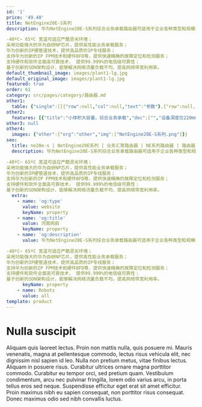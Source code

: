 ```yaml
---
id: '1'
price: '49.40'
title: NetEngine20E-S系列
description: 华为NetEngine20E-S系列综合业务承载路由器可适用于企业各种类型和规模的网络：

-40ºC~ 65ºC 宽温可适应严酷恶劣环境；
采用功能强大的华为自研NP芯片，提供高性能业务承载服务；
华为创新的IP硬管道技术，提供高品质的IP专线服务；
支持华为创新的IP FPM技术和硬件BFD等，提供快速精确的故障定位和检测服务；
支持硬件和软件全面高可靠技术， 提供99.999%的电信级可靠性；
基于创新的SDN架构设计，能够解决网络流量负载不均，提高网络带宽利用率。
default_thumbnail_image: images/plant1-lg.jpg
default_original_image: images/plant1-lg.jpg
featured: true
order: 61
category: src/pages/category/路由器.md
other1: 
  table: {"single":[[{"row":null,"col":null,"text":"参数"},{"row":null,"col":null,"text":"NetEngine20E-S2E"},{"row":null,"col":null,"text":"NetEngine20E-S2F"},{"row":null,"col":null,"text":"NetEngine20E-S4"},{"row":null,"col":null,"text":"NetEngine20E-S8"},{"row":null,"col":null,"text":"NetEngine20E-S16"},{"row":null,"col":null,"text":"NetEngine20E-S8A"},{"row":null,"col":null,"text":"NetEngine20E-S16A"}],[{"row":null,"col":null,"text":"交换容量"},{"row":null,"col":null,"text":"320 Gbps"},{"row":null,"col":null,"text":"640 Gbps"},{"row":null,"col":null,"text":"71.494 Tbps"},{"row":null,"col":null,"text":"71.494 Tbps"},{"row":null,"col":null,"text":"71.494 Tbps"},{"row":null,"col":null,"text":"115.4 Tbps"},{"row":null,"col":null,"text":"132.6 Tbps"}],[{"row":null,"col":null,"text":"转发性能"},{"row":null,"col":null,"text":"120 Mpps"},{"row":null,"col":null,"text":"240 Mpps"},{"row":null,"col":null,"text":"6,000 Mpps"},{"row":null,"col":null,"text":"12,000 Mpps"},{"row":null,"col":null,"text":"24,000 Mpps"},{"row":null,"col":null,"text":"12,000 Mpps"},{"row":null,"col":null,"text":"24,000 Mpps"}],[{"row":null,"col":null,"text":"槽位带宽"},{"row":null,"col":null,"text":"20 Gbps"},{"row":null,"col":null,"text":"40 Gbps"},{"row":null,"col":null,"text":"40 Gbps"},{"row":null,"col":null,"text":"40 Gbps"},{"row":null,"col":null,"text":"100 Gbps"},{"row":null,"col":null,"text":"200 Gbps"},{"row":null,"col":null,"text":"100 Gbps"}],[{"row":null,"col":null,"text":"容量密度(G/U)"},{"row":null,"col":null,"text":"40"},{"row":null,"col":null,"text":"80"},{"row":null,"col":null,"text":"40"},{"row":null,"col":null,"text":"80"},{"row":null,"col":null,"text":"60"},{"row":null,"col":null,"text":"167"},{"row":null,"col":null,"text":"125"}],[{"row":null,"col":null,"text":"固定端口"},{"row":null,"col":null,"text":"2*10GE(SFP+) + 24*GE(SFP)"},{"row":null,"col":null,"text":"4*10GE(SFP+) + 40*GE(SFP)"},{"row":null,"col":null,"text":"—"},{"row":null,"col":null,"text":"—"},{"row":null,"col":null,"text":"—"},{"row":null,"col":null,"text":"—"},{"row":null,"col":null,"text":"—"}],[{"row":null,"col":null,"text":"主控板槽位"},{"row":null,"col":null,"text":"整机集成"},{"row":null,"col":null,"text":"整机集成"},{"row":null,"col":null,"text":"2"},{"row":null,"col":null,"text":"2"},{"row":null,"col":null,"text":"2"},{"row":null,"col":null,"text":"2"},{"row":null,"col":null,"text":"2"}],[{"row":null,"col":null,"text":"网板槽位"},{"row":null,"col":null,"text":"/"},{"row":null,"col":null,"text":"/"},{"row":null,"col":null,"text":"1"},{"row":null,"col":null,"text":"2"},{"row":null,"col":null,"text":"2"},{"row":null,"col":null,"text":"2"},{"row":null,"col":null,"text":"2"}],[{"row":null,"col":null,"text":"交换架构"},{"row":null,"col":null,"text":"/"},{"row":null,"col":null,"text":"/"},{"row":null,"col":null,"text":"独立网板"},{"row":null,"col":null,"text":"独立网板，1+1备份"},{"row":null,"col":null,"text":"独立网板，1+1备份"},{"row":null,"col":null,"text":"独立网板，1+1备份"},{"row":null,"col":null,"text":"独立网板，1+1备份"}],[{"row":null,"col":null,"text":"子卡槽位"},{"row":null,"col":null,"text":"2"},{"row":null,"col":null,"text":"2"},{"row":null,"col":null,"text":"4"},{"row":null,"col":null,"text":"8"},{"row":null,"col":null,"text":"16"},{"row":null,"col":null,"text":"8"},{"row":null,"col":null,"text":"16"}],[{"row":null,"col":null,"text":"外形尺寸(宽深高)"},{"row":null,"col":null,"text":"442mm×220mm\n×89mm(2U)"},{"row":null,"col":null,"text":"442mm×220mm\n×89mm(2U)"},{"row":null,"col":null,"text":"442mm×220mm\n×132(DC 3U)\n442mm×220mm\n×175mm(AC 4U)"},{"row":null,"col":null,"text":"442mm×220mm\n×222(DC 5U)\n442mm×220mm\n×264(AC 6U)"},{"row":null,"col":null,"text":"442mm×220mm\n×353(8U)"},{"row":null,"col":null,"text":"442mm×220mm\n×222(DC 5U)\n442mm×220mm\n×264(AC 6U)"},{"row":null,"col":null,"text":"442mm×220mm\n×353(8U)"}],[{"row":null,"col":null,"text":"典型满配功耗"},{"row":null,"col":null,"text":"195 W(DC)\n219 W(AC)"},{"row":null,"col":null,"text":"309 W(DC)\n335 W(AC)"},{"row":null,"col":null,"text":"398 W(DC)\n456 W(AC)"},{"row":null,"col":null,"text":"645 W(DC)\n703 W(AC)"},{"row":null,"col":null,"text":"696 W(DC)\n740 W(AC)"},{"row":null,"col":null,"text":"645 W(DC)\n703 W(AC)"},{"row":null,"col":null,"text":"696 W(DC)\n740 W(AC)"}],[{"row":null,"col":null,"text":"满配重量"},{"row":null,"col":null,"text":"9.3 kg(DC)\n10.3 kg(AC)"},{"row":null,"col":null,"text":"9.4 kg(DC)\n10.4 kg(AC)"},{"row":null,"col":null,"text":"13.7 kg(DC)\n18.1 kg(AC)"},{"row":null,"col":null,"text":"22.3 kg(DC)\n27.0 kg(AC)"},{"row":null,"col":null,"text":"34.0 kg(DC)\n36.0 kg(AC)"},{"row":null,"col":null,"text":"22.3 kg(DC)\n27.0 kg(AC)"},{"row":null,"col":null,"text":"34.0 kg(DC)\n36.0 kg(AC)"}],[{"row":null,"col":null,"text":"接口类型"},{"row":null,"col":"7","text":"100GE, 50GE, 40GE, 25GE, 10GE, GE/FE, OC-3c/STM-1c POS, OC-12c/STM-4c POS, Channelized OC-3/STM-1 POS"}],[{"row":null,"col":null,"text":"工作温度"},{"row":null,"col":null,"text":"-5℃～65℃"},{"row":null,"col":null,"text":"-5℃～65℃"},{"row":null,"col":null,"text":"-40℃～65℃"},{"row":null,"col":null,"text":"-40℃～65℃"},{"row":null,"col":null,"text":"0℃～45℃"},{"row":null,"col":null,"text":"-40℃～65℃"},{"row":null,"col":null,"text":"0℃～45℃"}]]}
other2:
  features: [{"title":"小体积大容量，综合业务承载","dec":["","设备深度仅220mm，有效节省机房空间；支持2Mbps至100Gbps的丰富接口，为客户提供综合业务承载服务",""]},{"title":"多种创新技术，提升用户体验","dec":["","采用华为自研NP芯片、创新的IP硬管道和IP FPM等技术，为客户提供高质量和高可靠的网络，极大提升用户体验",""]},{"title":"SDN智能控制，网络极简高效","dec":["","基于SDN架构，实现业务快速开通，解决流量负载均衡问题，让网络更简单高效，帮助客户实现商业成功",""]}]
other3: null
other4:
  images: {"other":{"org":"other","img":["NetEngine20E-S系列.png"]}}
seo:
  title: ne20e-s | NetEngine20E系列 | 业务汇聚路由器 | NE系列路由器 | 路由器 | 企业网络
  description: 华为NetEngine20E-S系列综合业务承载路由器可适用于企业各种类型和规模的网络：

-40ºC~ 65ºC 宽温可适应严酷恶劣环境；
采用功能强大的华为自研NP芯片，提供高性能业务承载服务；
华为创新的IP硬管道技术，提供高品质的IP专线服务；
支持华为创新的IP FPM技术和硬件BFD等，提供快速精确的故障定位和检测服务；
支持硬件和软件全面高可靠技术， 提供99.999%的电信级可靠性；
基于创新的SDN架构设计，能够解决网络流量负载不均，提高网络带宽利用率。
  extra:
    - name: 'og:type'
      value: website
      keyName: property
    - name: 'og:title'
      value: 河南网田
      keyName: property
    - name: 'og:description'
      value: 华为NetEngine20E-S系列综合业务承载路由器可适用于企业各种类型和规模的网络：

-40ºC~ 65ºC 宽温可适应严酷恶劣环境；
采用功能强大的华为自研NP芯片，提供高性能业务承载服务；
华为创新的IP硬管道技术，提供高品质的IP专线服务；
支持华为创新的IP FPM技术和硬件BFD等，提供快速精确的故障定位和检测服务；
支持硬件和软件全面高可靠技术， 提供99.999%的电信级可靠性；
基于创新的SDN架构设计，能够解决网络流量负载不均，提高网络带宽利用率。
      keyName: property
    - name: Robots
      value: all
template: product
---
```


# Nulla suscipit

Aliquam quis laoreet lectus. Proin non mattis nulla, quis posuere mi. Mauris venenatis, magna at pellentesque commodo, lectus risus vehicula elit, nec dignissim nisl sapien id leo. Nulla non pretium metus, vitae finibus lectus. Aliquam in posuere risus. Curabitur ultrices ornare magna porttitor commodo. Curabitur eu tempor orci, sed pretium quam. Vestibulum condimentum, arcu nec pulvinar fringilla, lorem odio varius arcu, in porta tellus eros sed neque. Suspendisse efficitur eget erat sit amet efficitur. Proin maximus nibh eu sapien consequat, non porttitor risus consequat. Donec maximus odio sed nibh convallis luctus.